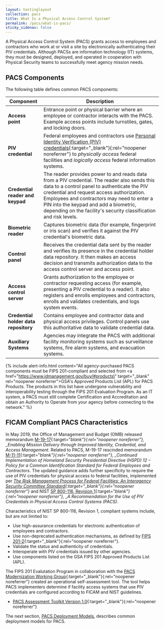 ```yaml
---
layout: testinglayout
collection: pacs
title: What Is a Physical Access Control System?
permalink: /pacs/what-is-pacs/
sticky_sidenav: false
---
```


A Physical Access Control System (PACS) grants access to employees and contractors who work at or visit a site by electronically authenticating their PIV credentials. Although PACSs are information technology (IT) systems, they must be designed, deployed, and operated in cooperation with Physical Security teams to successfully meet agency mission needs.

## PACS Components

The following table defines common PACS components:

| **Component**                            | **Description**                                                                                                                                                                                                                                                                                                                                        |
| ---------------------------------------- | ------------------------------------------------------------------------------------------------------------------------------------------------------------------------------------------------------------------------------------------------------------------------------------------------------------------------------------------------------ |
| **Access point**                         | Entrance point or physical barrier where an employee or contractor interacts with the PACS. Example access points include turnstiles, gates, and locking doors.                                                                                                                                                                                        |
| **PIV credential**                       | Federal employees and contractors use [Personal Identity Verification (PIV) credentials]({{site.baseurl}}/piv/basics/){:target="\_blank"}{:rel="noopener noreferrer"} to _physically access_ federal facilities and _logically access_ federal information systems.                                                                                    |
| **Credential reader and keypad**         | The reader provides power to and reads data from a PIV credential. The reader also sends this data to a control panel to authenticate the PIV credential and request access authorization. Employees and contractors may need to enter a PIN into the keypad and add a biometric, depending on the facility's security classification and risk levels. |
| **Biometric reader**                     | Captures biometric data (for example, fingerprint or iris scan) and verifies it against the PIV credential's biometric data.                                                                                                                                                                                                                           |
| **Control panel**                        | Receives the credential data sent by the reader and verifies its presence in the credential holder data repository. It then makes an access decision and transmits authorization data to the access control server and access point.                                                                                                                   |
| **Access control server**                | Grants authorization to the employee or contractor requesting access (for example, presenting a PIV credential to a reader). It also registers and enrolls employees and contractors, enrolls and validates credentials, and logs system events.                                                                                                       |
| **Credential<br>holder data repository** | Contains employee and contractor data and physical access privileges. Control panels use this authoritative data to validate credential data.                                                                                                                                                                                                          |
| **Auxiliary Systems**                    | Agencies may integrate the PACS with additional facility monitoring systems such as surveillance systems, fire alarm systems, and evacuation systems.                                                                                                                                                                                                  |

{% include alert-info.html content="All agency-purchased PACS components must be FIPS 201-compliant and selected from <a href=\"https://www.idmanagement.gov/buy/#products\" target=\"_blank\" rel=\"noopener noreferrer\">GSA's Approved Products List (APL) for PACS Products</a>. The products in this list have undergone vulnerability and interoperability testing through the FIPS 201 Evaluation Program. As an IT system, a PACS must still complete Certification and Accreditation and obtain an Authority to Operate from your agency before connecting to the network." %}

## FICAM Compliant PACS Characteristics

In May 2019, the Office of Management and Budget (OMB) released memorandum [M-19-17](https://www.whitehouse.gov/wp-content/uploads/2019/05/M-19-17.pdf){:target="_blank"}{:rel="noopener noreferrer"}, \_Enabling Mission Delivery through Improved Identity, Credential, and Access
Management_. Related to PACS, M-19-17 rescinded memorandum [M-11-11](https://obamawhitehouse.archives.gov/sites/default/files/omb/memoranda/2011/m11-11.pdf){:target="_blank"}{:rel="noopener noreferrer"}, \_Continued Implementation of Homeland Security Presidential Directive (HSPD) 12 – Policy for a Common Identification Standard for Federal Employees and Contractors_. The updated guidance adds further specificity to require the use of PIV credentials for physical access to federal facilities, implemented per _[The Risk Management Process for Federal Facilities: An Interagency Security Committee Standard](https://www.dhs.gov/isc-policies-standards-best-practices){:target="\_blank"}{:rel="noopener noreferrer"}_ and NIST [SP 800-116, Revision 1](https://csrc.nist.gov/publications/detail/sp/800-116/rev-1/final){:target="_blank"}{:rel="noopener noreferrer"}, \_A Recommendation for the Use of PIV Credentials in Physical Access Control Systems (PACS)_.

Characteristics of NIST SP 800-116, Revision 1, compliant systems include, but are not limited to:

- Use high-assurance credentials for electronic authentication of employees and contractors.
- Use non-deprecated authentication mechanisms, as defined by [FIPS 201-2](https://csrc.nist.gov/publications/detail/fips/201/2/final){:target="\_blank"}{:rel="noopener noreferrer"}.
- Validate the status and authenticity of credentials.
- Interoperate with PIV credentials issued by other agencies.
- Use components listed on the GSA FIPS 201 Approved Products List (APL).

The FIPS 201 Evalutation Program in collaboration with the [PACS Modernization Working Group](https://www.idmanagement.gov/governance/ficam/#icamsc-working-groups){:target="\_blank"}{:rel="noopener noreferrer"} created an operational self-assessment tool. The tool helps PACS implementers determine if facility access systems that use PIV credentials are configured according to FICAM and NIST guidelines.

- [PACS Assessment Toolkit Version 1.0](https://www.idmanagement.gov/docs/fips201ep-pacs-self-tool.pdf){:target="\_blank"}{:rel="noopener noreferrer"}

The next section, [PACS Deployment Models]({{site.baseurl}}/pacs/pacs/), describes common deployment models for PACS.
